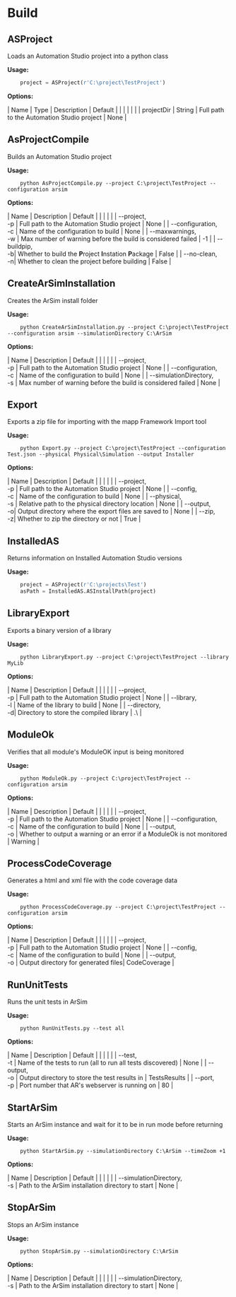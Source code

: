 
# Build

## ASProject

Loads an Automation Studio project into a python class

**Usage:**
``` py
    project = ASProject(r'C:\project\TestProject')
```

**Options:**

| Name | Type | Description | Default |
| | | | |
| projectDir | String | Full path to the Automation Studio project | None |


## AsProjectCompile

Builds an Automation Studio project

**Usage:**
``` console 
    python AsProjectCompile.py --project C:\project\TestProject --configuration arsim
```

**Options:**

| Name | Description | Default |
| | | |
| --project,<br>-p | Full path to the Automation Studio project | None |
| --configuration,<br>-c | Name of the configuration to build | None |
| --maxwarnings,<br>-w | Max number of warning before the build is considered failed | -1 |
| --buildpip,<br>-b| Whether to build the **P**roject **I**nstation **P**ackage | False |
| --no-clean,<br>-n| Whether to clean the project before building | False |

## CreateArSimInstallation

Creates the ArSim install folder

**Usage:**
``` console 
    python CreateArSimInstallation.py --project C:\project\TestProject --configuration arsim --simulationDirectory C:\ArSim
```

**Options:**

| Name | Description | Default |
| | | |
| --project,<br>-p | Full path to the Automation Studio project | None |
| --configuration,<br>-c | Name of the configuration to build | None |
| --simulationDirectory,<br>-s | Max number of warning before the build is considered failed | None |

## Export

Exports a zip file for importing with the mapp Framework Import tool

**Usage:**
``` console 
    python Export.py --project C:\project\TestProject --configuration Test.json --physical Physical\Simulation --output Installer
```

**Options:**

| Name | Description | Default |
| | | |
| --project,<br>-p | Full path to the Automation Studio project | None |
| --config,<br>-c | Name of the configuration to build | None |
| --physical,<br>-s | Relative path to the physical directory location | None |
| --output,<br>-o| Output directory where the export files are saved to | None |
| --zip,<br>-z| Whether to zip the directory or not | True |

## InstalledAS

Returns information on Installed Automation Studio versions

**Usage:**
``` python 
    project = ASProject(r'C:\projects\Test')
    asPath = InstalledAS.ASInstallPath(project)
```

## LibraryExport

Exports a binary version of a library

**Usage:**
``` console 
    python LibraryExport.py --project C:\project\TestProject --library MyLib
```

**Options:**

| Name | Description | Default |
| | | |
| --project,<br>-p | Full path to the Automation Studio project | None |
| --library,<br>-l | Name of the library to build | None |
| --directory,<br>-d| Directory to store the compiled library | .\\ |


## ModuleOk

Verifies that all module's ModuleOK input is being monitored

**Usage:**
``` console 
    python ModuleOk.py --project C:\project\TestProject --configuration arsim
```

**Options:**

| Name | Description | Default |
| | | |
| --project,<br>-p | Full path to the Automation Studio project | None |
| --configuration,<br>-c | Name of the configuration to build | None |
| --output,<br>-o | Whether to output a warning or an error if a ModuleOk is not monitored | Warning |


## ProcessCodeCoverage

Generates a html and xml file with the code coverage data

**Usage:**
``` console 
    python ProcessCodeCoverage.py --project C:\project\TestProject --configuration arsim
```

**Options:**

| Name | Description | Default |
| | | |
| --project,<br>-p | Full path to the Automation Studio project | None |
| --config,<br>-c | Name of the configuration to build | None |
| --output,<br>-o | Output directory for generated files| CodeCoverage |

## RunUnitTests

Runs the unit tests in ArSim

**Usage:**
``` console 
    python RunUnitTests.py --test all
```

**Options:**

| Name | Description | Default |
| | | |
| --test,<br>-t | Name of the tests to run (all to run all tests discovered) | None |
| --output,<br>-o | Output directory to store the test results in | TestsResults |
| --port,<br>-p | Port number that AR's webserver is running on | 80 |


## StartArSim

Starts an ArSim instance and wait for it to be in run mode before returning

**Usage:**
``` console 
    python StartArSim.py --simulationDirectory C:\ArSim --timeZoom +1
```

**Options:**

| Name | Description | Default |
| | | |
| --simulationDirectory,<br>-s | Path to the ArSim installation directory to start | None |

## StopArSim

 Stops an ArSim instance

**Usage:**
``` console 
    python StopArSim.py --simulationDirectory C:\ArSim
```

**Options:**

| Name | Description | Default |
| | | |
| --simulationDirectory,<br>-s | Path to the ArSim installation directory to start | None |
